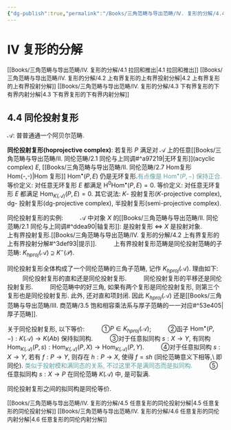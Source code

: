 ```yaml
---
{"dg-publish":true,"permalink":"/Books/三角范畴与导出范畴/Ⅳ. 复形的分解/4.4 同伦投射复形/","dgPassFrontmatter":true,"created":"2024-08-05T11:39:00.453+08:00","updated":"2024-09-02T22:02:11.939+08:00"}
---
```


# Ⅳ 复形的分解

<font size="2"> [[Books/三角范畴与导出范畴/Ⅳ. 复形的分解/4.1 拉回和推出\|4.1 拉回和推出]] </font>
<font size="2"> [[Books/三角范畴与导出范畴/Ⅳ. 复形的分解/4.2 上有界复形的上有界投射分解\|4.2 上有界复形的上有界投射分解]]  </font>
<font size="2"> [[Books/三角范畴与导出范畴/Ⅳ. 复形的分解/4.3 下有界复形的下有界内射分解\|4.3 下有界复形的下有界内射分解]] </font>
## 4.4 同伦投射复形

$\mathcal{A}$: 普普通通一个阿贝尔范畴.

**同伦投射复形(hoprojective complex)**: 若复形 $P$ 满足对 $\mathcal{A}$ 上的任意[[Books/三角范畴与导出范畴/Ⅱ. 同伦范畴/2.1 同伦与上同调#^a97219\|无环复形]](acyclic complex) $E$, [[Books/三角范畴与导出范畴/Ⅱ. 同伦范畴/2.7 Hom复形Hom(-,-)\|Hom 复形]]  $\operatorname{Hom}^\bullet(P,E)$ 仍是无环复形.<font color=CadetBlue>有点像是 $\operatorname{Hom}^\bullet (P,-)$ 保持正合.</font>
等价定义: 对任意无环复形 $E$ 都满足 $\operatorname{H}^0\operatorname{Hom}^\bullet(P,E)=0$.
等价定义: 对任意无环复形 $E$ 都满足 $\operatorname{Hom}_{K(\mathcal{A})}(P,E)=0$.
其它说法:  $K$- 投射复形($K$-projective complex), dg- 投射复形(dg-projective complex), 半投射复形(semi-projective complex).

同伦投射复形的实例: 
$\qquad$ $\mathcal{A}$ 中对象 $X$ 的[[Books/三角范畴与导出范畴/Ⅱ. 同伦范畴/2.1 同伦与上同调#^ddea90\|轴复形]]: 是投射复形 $\Longleftrightarrow$ $X$ 是投射对象.
$\qquad$ 上有界投射复形.[[Books/三角范畴与导出范畴/Ⅳ. 复形的分解/4.2 上有界复形的上有界投射分解#^3def93\|提示]].
$\qquad$ 上有界投射复形范畴是同伦投射范畴的子范畴: $K_{hproj}(\mathcal{A})\supseteq K^-(\mathcal{P})$.

同伦投射复形全体构成了一个同伦范畴的三角子范畴, 记作 $K_{hproj}(\mathcal{A})$. 理由如下:
$\qquad$ 同伦投射复形的直和还是同伦投射复形.
$\qquad$ 同伦投射复形的平移还是同伦投射复形.
$\qquad$ 同伦范畴中的好三角, 如果有两个复形是同伦投射复形, 则第三个复形也是同伦投射复形.
此外, 还对直和项封闭. 因此 $K_{hproj}(\mathcal{A})$ 还是[[Books/三角范畴与导出范畴/Ⅲ. 商范畴/3.5 饱和相容乘法系与厚子范畴的一一对应#^53e405\|厚子范畴]].

关于同伦投射复形, 以下等价:
$\qquad$ ①$P\in K_{hproj}(\mathcal{A})$;
$\qquad$ ②函子 $\operatorname{Hom}^\bullet(P,-):K(\mathcal{A})\rightarrow K(Ab)$ 保持拟同构.
$\qquad$ ③对于任意拟同构 $s:X\rightarrow Y$, 有同构 $\operatorname{Hom}_{K(\mathcal{A})}(P,s):\operatorname{Hom}_{K(\mathcal{A})}(P,X)\rightarrow \operatorname{Hom}_{K(\mathcal{A})}(P,Y)$.
$\qquad$ ④对于任意拟同构 $s:X\rightarrow Y$, 若有 $f:P\rightarrow Y$, 则存在 $h:P\rightarrow X$, 使得 $f=sh$ (同伦范畴意义下相等,\ 即同伦).<font color=CadetBlue> 类似于投射模和满同态的关系, 不过这里不是满同态而是拟同构.</font>
$\qquad$ ⑤任意拟同构 $s:X\rightarrow P$ 在同伦范畴 $K(\mathcal{A})$ 中, 是可裂满.

同伦投射复形之间的拟同构是同伦等价.









<font size="2"> [[Books/三角范畴与导出范畴/Ⅳ. 复形的分解/4.5 任意复形的同伦投射分解\|4.5 任意复形的同伦投射分解]]  </font>
<font size="2"> [[Books/三角范畴与导出范畴/Ⅳ. 复形的分解/4.6 任意复形的同伦内射分解\|4.6 任意复形的同伦内射分解]]  </font>